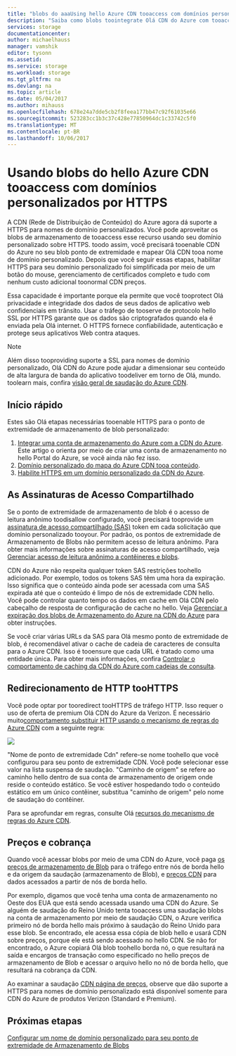 ```yaml
---
title: "blobs do aaaUsing hello Azure CDN tooaccess com domínios personalizados por HTTPS"
description: "Saiba como blobs toointegrate Olá CDN do Azure com tooaccess de armazenamento de blob com domínios personalizados HTTPS"
services: storage
documentationcenter: 
author: michaelhauss
manager: vamshik
editor: tysonn
ms.assetid: 
ms.service: storage
ms.workload: storage
ms.tgt_pltfrm: na
ms.devlang: na
ms.topic: article
ms.date: 05/04/2017
ms.author: mihauss
ms.openlocfilehash: 678e24a7dde5cb2f8feea177bb47c92f61035e66
ms.sourcegitcommit: 523283cc1b3c37c428e77850964dc1c33742c5f0
ms.translationtype: MT
ms.contentlocale: pt-BR
ms.lasthandoff: 10/06/2017
---
```

# <a name="using-hello-azure-cdn-tooaccess-blobs-with-custom-domains-over-https"></a>Usando blobs do hello Azure CDN tooaccess com domínios personalizados por HTTPS

A CDN (Rede de Distribuição de Conteúdo) do Azure agora dá suporte a HTTPS para nomes de domínio personalizados.
Você pode aproveitar os blobs de armazenamento de tooaccess esse recurso usando seu domínio personalizado sobre HTTPS. toodo assim, você precisará tooenable CDN do Azure no seu blob ponto de extremidade e mapear Olá CDN tooa nome de domínio personalizado. Depois que você seguir essas etapas, habilitar HTTPS para seu domínio personalizado foi simplificada por meio de um botão do mouse, gerenciamento de certificados completo e tudo com nenhum custo adicional toonormal CDN preços.

Essa capacidade é importante porque ela permite que você tooprotect Olá privacidade e integridade dos dados de seus dados de aplicativo web confidenciais em trânsito. Usar o tráfego de tooserve de protocolo hello SSL por HTTPS garante que os dados são criptografados quando ela é enviada pela Olá internet. O HTTPS fornece confiabilidade, autenticação e protege seus aplicativos Web contra ataques.

> [!NOTE]
> Além disso tooproviding suporte a SSL para nomes de domínio personalizado, Olá CDN do Azure pode ajudar a dimensionar seu conteúdo de alta largura de banda do aplicativo toodeliver em torno de Olá, mundo.
> toolearn mais, confira [visão geral de saudação do Azure CDN](../cdn/cdn-overview.md).
>
>

## <a name="quick-start"></a>Início rápido

Estes são Olá etapas necessárias tooenable HTTPS para o ponto de extremidade de armazenamento de blob personalizado:

1.  [Integrar uma conta de armazenamento do Azure com a CDN do Azure](../cdn/cdn-create-a-storage-account-with-cdn.md).
    Este artigo o orienta por meio de criar uma conta de armazenamento no hello Portal do Azure, se você ainda não fez isso.
2.  [Domínio personalizado do mapa do Azure CDN tooa conteúdo](../cdn/cdn-map-content-to-custom-domain.md).
3.  [Habilite HTTPS em um domínio personalizado da CDN do Azure](../cdn/cdn-custom-ssl.md).

## <a name="shared-access-signatures"></a>As Assinaturas de Acesso Compartilhado

Se o ponto de extremidade de armazenamento de blob é o acesso de leitura anônimo toodisallow configurado, você precisará tooprovide um [assinatura de acesso compartilhado (SAS)](storage-dotnet-shared-access-signature-part-1.md) token em cada solicitação que domínio personalizado tooyour. Por padrão, os pontos de extremidade de Armazenamento de Blobs não permitem acesso de leitura anônimo. Para obter mais informações sobre assinaturas de acesso compartilhado, veja [Gerenciar acesso de leitura anônimo a contêineres e blobs](storage-manage-access-to-resources.md).

CDN do Azure não respeita qualquer token SAS restrições toohello adicionado. Por exemplo, todos os tokens SAS têm uma hora da expiração. Isso significa que o conteúdo ainda pode ser acessada com uma SAS expirada até que o conteúdo é limpo de nós de extremidade CDN hello. Você pode controlar quanto tempo os dados em cache em Olá CDN pelo cabeçalho de resposta de configuração de cache no hello. Veja [Gerenciar a expiração dos blobs de Armazenamento do Azure na CDN do Azure](../cdn/cdn-manage-expiration-of-blob-content.md) para obter instruções.

Se você criar várias URLs da SAS para Olá mesmo ponto de extremidade de blob, é recomendável ativar o cache de cadeia de caracteres de consulta para o Azure CDN. Isso é tooensure que cada URL é tratado como uma entidade única. Para obter mais informações, confira [Controlar o comportamento de caching da CDN do Azure com cadeias de consulta](../cdn/cdn-query-string.md).

## <a name="http-toohttps-redirection"></a>Redirecionamento de HTTP tooHTTPS

Você pode optar por tooredirect tooHTTPS de tráfego HTTP. Isso requer o uso de oferta de premium Olá CDN do Azure da Verizon. É necessário muito[comportamento substituir HTTP usando o mecanismo de regras do Azure CDN](../cdn/cdn-rules-engine.md) com a seguinte regra:

![](./media/storage-https-custom-domain-cdn/redirect-to-https.png)

"Nome de ponto de extremidade Cdn" refere-se nome toohello que você configurou para seu ponto de extremidade CDN. Você pode selecionar esse valor na lista suspensa de saudação. "Caminho de origem" se refere ao caminho hello dentro de sua conta de armazenamento de origem onde reside o conteúdo estático.
Se você estiver hospedando todo o conteúdo estático em um único contêiner, substitua "caminho de origem" pelo nome de saudação do contêiner.

Para se aprofundar em regras, consulte Olá [recursos do mecanismo de regras do Azure CDN](../cdn/cdn-rules-engine-reference-features.md).

## <a name="pricing-and-billing"></a>Preços e cobrança

Quando você acessar blobs por meio de uma CDN do Azure, você paga [os preços de armazenamento de Blob](https://azure.microsoft.com/pricing/details/storage/blobs/) para o tráfego entre nós de borda hello e da origem da saudação (armazenamento de Blob), e [preços CDN](https://azure.microsoft.com/pricing/details/cdn/) para dados acessados a partir de nós de borda hello.

Por exemplo, digamos que você tenha uma conta de armazenamento no Oeste dos EUA que está sendo acessada usando uma CDN do Azure. Se alguém de saudação do Reino Unido tenta tooaccess uma saudação blobs na conta de armazenamento por meio de saudação CDN, o Azure verifica primeiro nó de borda hello mais próximo à saudação do Reino Unido para esse blob. Se encontrado, ele acessa essa cópia de blob hello e usará CDN sobre preços, porque ele está sendo acessado no hello CDN. Se não for encontrado, o Azure copiará Olá blob toohello borda nó, o que resultará na saída e encargos de transação como especificado no hello preços de armazenamento de Blob e acessar o arquivo hello no nó de borda hello, que resultará na cobrança da CDN.

Ao examinar a saudação [CDN página de preços](https://azure.microsoft.com/pricing/details/cdn/), observe que dão suporte a HTTPS para nomes de domínio personalizado está disponível somente para CDN do Azure de produtos Verizon (Standard e Premium).

## <a name="next-steps"></a>Próximas etapas

[Configurar um nome de domínio personalizado para seu ponto de extremidade de Armazenamento de Blobs](storage-custom-domain-name.md)
